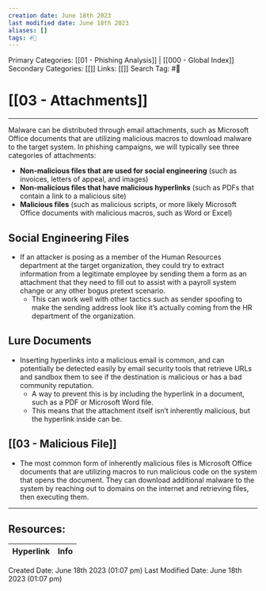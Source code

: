 ```yaml
---
creation date: June 18th 2023
last modified date: June 18th 2023
aliases: []
tags: #📖
---
```


Primary Categories: [[01 - Phishing Analysis]] | [[000 - Global Index]] 
Secondary Categories: [[]] 
Links: [[]] 
Search Tag: #📖  

# [[03 - Attachments]]  
---

Malware can be distributed through email attachments, such as Microsoft Office documents that are utilizing malicious macros to download malware to the target system. In phishing campaigns, we will typically see three categories of attachments:
- **Non-malicious files that are used for social engineering** (such as invoices, letters of appeal, and images)
- **Non-malicious files that have malicious hyperlinks** (such as PDFs that contain a link to a malicious site)
- **Malicious files** (such as malicious scripts, or more likely Microsoft Office documents with malicious macros, such as Word or Excel)

## Social Engineering Files
- If an attacker is posing as a member of the Human Resources department at the target organization, they could try to extract information from a legitimate employee by sending them a form as an attachment that they need to fill out to assist with a payroll system change or any other bogus pretext scenario.
	- This can work well with other tactics such as sender spoofing to make the sending address look like it’s actually coming from the HR department of the organization.

## Lure Documents
- Inserting hyperlinks into a malicious email is common, and can potentially be detected easily by email security tools that retrieve URLs and sandbox them to see if the destination is malicious or has a bad community reputation. 
	- A way to prevent this is by including the hyperlink in a document, such as a PDF or Microsoft Word file. 
	- This means that the attachment itself isn’t inherently malicious, but the hyperlink inside can be.

## [[03 - Malicious File]]
- The most common form of inherently malicious files is Microsoft Office documents that are utilizing macros to run malicious code on the system that opens the document. They can download additional malware to the system by reaching out to domains on the internet and retrieving files, then executing them.

___

## Resources:

| Hyperlink | Info |
| --------- | ---- |


Created Date: June 18th 2023 (01:07 pm) 
Last Modified Date: June 18th 2023 (01:07 pm)

